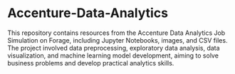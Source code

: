 # Accenture-Data-Analytics
This repository contains resources from the Accenture Data Analytics Job Simulation on Forage, including Jupyter Notebooks, images, and CSV files. The project involved data preprocessing, exploratory data analysis, data visualization, and machine learning model development, aiming to solve business problems and develop practical analytics skills.
